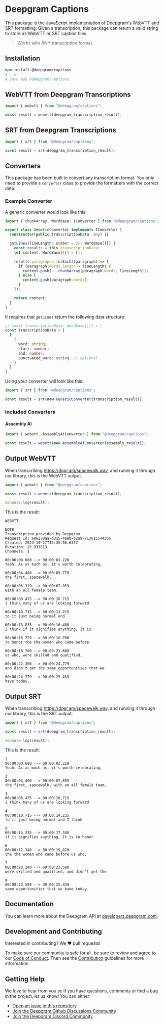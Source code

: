 # Deepgram Captions

This package is the JavaScript implementation of Deepgram's WebVTT and SRT formatting. Given a transcription, this package can return a valid string to store as WebVTT or SRT caption files.

> Works with ANY transcription format.

## Installation

```bash
npm install @deepgram/captions
# - or -
# yarn add @deepgram/captions
```

## WebVTT from Deepgram Transcriptions

```ts
import { webvtt } from "@deepgram/captions";

const result = webvtt(deepgram_transcription_result);
```

## SRT from Deepgram Transcriptions

```ts
import { srt } from "@deepgram/captions";

const result = srt(deepgram_transcription_result);
```

## Converters

This package has been built to convert any transcription format. You only need to provide a `converter` class to provide the formatters with the correct data.

### Example Converter

A generic converter would look like this:

```ts
import { chunkArray, WordBase, IConverter } from "@deepgram/captions";

export class GenericConverter implements IConverter {
  constructor(public transcriptionData: any) {}

  getLines(lineLength: number = 8): WordBase[][] {
    const results = this.transcriptionData;
    let content: WordBase[][] = [];

    results.paragraphs.forEach((paragraph) => {
      if (paragraph.words.length > lineLength) {
        content.push(...chunkArray(paragraph.words, lineLength));
      } else {
        content.push(paragraph.words);
      }
    });

    return content;
  }
}
```

It requires that `getLines` return the following data structure:

```ts
// const transcriptionData: WordBase[][] = [
const transcriptionData = [
  [
    {
      word: string;
      start: number;
      end: number;
      punctuated_word: string; // optional
    }
  ]
]
```

Using your converter will look like this:

```ts
import { srt } from "@deepgram/captions";

const result = srt(new GenericConverter(transcription_result));
```

### Included Converters

#### Assembly AI

```ts
import { webvtt, AssemblyAiConverter } from "@deepgram/captions";

const result = webvtt(new AssemblyAiConverter(assembly_result));
```

## Output WebVTT

When transcribing https://dpgr.am/spacewalk.wav, and running it through our library, this is the WebVTT output.

```ts
import { webvtt } from "@deepgram/captions";

const result = webvtt(deepgram_transcription_result);

console.log(result);
```

This is the result:

```text
WEBVTT

NOTE
Transcription provided by Deepgram
Request Id: 686278aa-d315-4aeb-b2a9-713615544366
Created: 2023-10-27T15:35:56.637Z
Duration: 25.933313
Channels: 1

00:00:00.080 --> 00:00:03.220
Yeah. As as much as, it's worth celebrating,

00:00:04.400 --> 00:00:05.779
the first, spacewalk,

00:00:06.319 --> 00:00:07.859
with an all female team,

00:00:08.475 --> 00:00:10.715
I think many of us are looking forward

00:00:10.715 --> 00:00:13.215
to it just being normal and

00:00:13.835 --> 00:00:16.480
I think if it signifies anything, It is

00:00:16.779 --> 00:00:18.700
to honor the the women who came before

00:00:18.700 --> 00:00:21.680
us who, were skilled and qualified,

00:00:22.300 --> 00:00:24.779
and didn't get the same opportunities that we

00:00:24.779 --> 00:00:25.439
have today.
```

## Output SRT

When transcribing https://dpgr.am/spacewalk.wav, and running it through our library, this is the SRT output.

```ts
import { srt } from "@deepgram/captions";

const result = srt(deepgram_transcription_result);

console.log(result);
```

This is the result:

```text
1
00:00:00,080 --> 00:00:03,220
Yeah. As as much as, it's worth celebrating,

2
00:00:04,400 --> 00:00:07,859
the first, spacewalk, with an all female team,

3
00:00:08,475 --> 00:00:10,715
I think many of us are looking forward

4
00:00:10,715 --> 00:00:14,235
to it just being normal and I think

5
00:00:14,235 --> 00:00:17,340
if it signifies anything, It is to honor

6
00:00:17,340 --> 00:00:19,820
the the women who came before us who,

7
00:00:20,140 --> 00:00:23,580
were skilled and qualified, and didn't get the

8
00:00:23,580 --> 00:00:25,439
same opportunities that we have today.
```

## Documentation

You can learn more about the Deepgram API at [developers.deepgram.com](https://developers.deepgram.com/docs).

## Development and Contributing

Interested in contributing? We ❤️ pull requests!

To make sure our community is safe for all, be sure to review and agree to our
[Code of Conduct](./.github/CODE_OF_CONDUCT.md). Then see the
[Contribution](./.github/CONTRIBUTING.md) guidelines for more information.

## Getting Help

We love to hear from you so if you have questions, comments or find a bug in the
project, let us know! You can either:

- [Open an issue in this repository](https://github.com/deepgram/[reponame]/issues/new)
- [Join the Deepgram Github Discussions Community](https://github.com/orgs/deepgram/discussions)
- [Join the Deepgram Discord Community](https://discord.gg/xWRaCDBtW4)

[license]: LICENSE.txt
